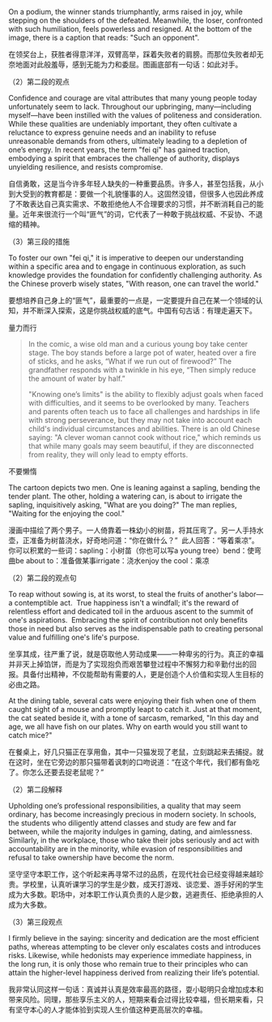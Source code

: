 On a podium, the winner stands triumphantly, arms raised in joy, while stepping on the shoulders of the defeated. Meanwhile, the loser, confronted with such humiliation, feels powerless and resigned. At the bottom of the image, there is a caption that reads: "Such an opponent".

在领奖台上，获胜者得意洋洋，双臂高举，踩着失败者的肩膀。而那位失败者却无奈地面对此般羞辱，感到无能为力和委屈。图画底部有一句话：如此对手。

（2）第二段的观点

Confidence and courage are vital attributes that many young people today unfortunately seem to lack. Throughout our upbringing, many—including myself—have been instilled with the values of politeness and consideration. While these qualities are undeniably important, they often cultivate a reluctance to express genuine needs and an inability to refuse unreasonable demands from others, ultimately leading to a depletion of one’s energy. In recent years, the term "fei qi" has gained traction, embodying a spirit that embraces the challenge of authority, displays unyielding resilience, and resists compromise.

自信勇敢，这是当今许多年轻人缺失的一种重要品质。许多人，甚至包括我，从小到大受到的教育都是：要做一个礼貌懂事的人。这固然没错，但很多人也因此养成了不敢表达自己真实需求、不敢拒绝他人不合理要求的习惯，并不断消耗自己的能量。近年来很流行一个叫“匪气”的词，它代表了一种敢于挑战权威、不妥协、不退缩的精神。

（3）第三段的措施

To foster our own "fei qi," it is imperative to deepen our understanding within a specific area and to engage in continuous exploration, as such knowledge provides the foundation for confidently challenging authority. As the Chinese proverb wisely states, "With reason, one can travel the world."

要想培养自己身上的“匪气”，最重要的一点是，一定要提升自己在某一个领域的认知，并不断深入探索，这是你挑战权威的底气。中国有句古话：有理走遍天下。

量力而行

> In the comic, a wise old man and a curious young boy take center stage. The boy stands before a large pot of water, heated over a fire of sticks, and he asks, “What if we run out of firewood?” The grandfather responds with a twinkle in his eye, “Then simply reduce the amount of water by half.”
>
> "Knowing one’s limits" is the ability to flexibly adjust goals when faced with difficulties, and it seems to be overlooked by many. Teachers and parents often teach us to face all challenges and hardships in life with strong perseverance, but they may not take into account each child's individual circumstances and abilities. There is an old Chinese saying: "A clever woman cannot cook without rice," which reminds us that while many goals may seem beautiful, if they are disconnected from reality, they will only lead to empty efforts.

不要懒惰

The cartoon depicts two men. One is leaning against a sapling, bending the tender plant. The other, holding a watering can, is about to irrigate the sapling, inquisitively asking, "What are you doing?" The man replies, "Waiting for the enjoying the cool."

漫画中描绘了两个男子。一人倚靠着一株幼小的树苗，将其压弯了。另一人手持水壶，正准备为树苗浇水，好奇地问道：“你在做什么？”  此人回答：“等着乘凉”。你可以积累的一些词：sapling：小树苗（你也可以写a young tree）bend：使弯曲be about to：准备做某事irrigate：浇水enjoy the cool：乘凉

（2）第二段的观点句

To reap without sowing is, at its worst, to steal the fruits of another's labor—a contemptible act.  True happiness isn't a windfall; it's the reward of relentless effort and dedicated toil in the arduous ascent to the summit of one's aspirations.  Embracing the spirit of contribution not only benefits those in need but also serves as the indispensable path to creating personal value and fulfilling one's life's purpose.

坐享其成，往严重了说，就是窃取他人劳动成果——一种卑劣的行为。真正的幸福并非天上掉馅饼，而是为了实现抱负而艰苦攀登过程中不懈努力和辛勤付出的回报。具备付出精神，不仅能帮助有需要的人，更是创造个人价值和实现人生目标的必由之路。


At the dining table, several cats were enjoying their fish when one of them caught sight of a mouse and promptly leapt to catch it. Just at that moment, the cat seated beside it, with a tone of sarcasm, remarked, "In this day and age, we all have fish on our plates. Why on earth would you still want to catch mice?"

在餐桌上，好几只猫正在享用鱼，其中一只猫发现了老鼠，立刻跳起来去捕捉。就在这时，坐在它旁边的那只猫带着讽刺的口吻说道：“在这个年代，我们都有鱼吃了。你怎么还要去捉老鼠呢？”

（2）第二段解释

Upholding one’s professional responsibilities, a quality that may seem ordinary, has become increasingly precious in modern society. In schools, the students who diligently attend classes and study are few and far between, while the majority indulges in gaming, dating, and aimlessness. Similarly, in the workplace, those who take their jobs seriously and act with accountability are in the minority, while evasion of responsibilities and refusal to take ownership have become the norm. 

坚守坚守本职工作，这个听起来再寻常不过的品质，在现代社会已经变得越来越珍贵。学校里，认真听课学习的学生是少数，成天打游戏、谈恋爱、游手好闲的学生成为大多数。职场中，对本职工作认真负责的人是少数，逃避责任、拒绝承担的人成为大多数。

（3）第三段观点

I firmly believe in the saying: sincerity and dedication are the most efficient paths, whereas attempting to be clever only escalates costs and introduces risks. Likewise, while hedonists may experience immediate happiness, in the long run, it is only those who remain true to their principles who can attain the higher-level happiness derived from realizing their life’s potential.

我非常认同这样一句话：真诚并认真是效率最高的路径，耍小聪明只会增加成本和带来风险。同理，那些享乐主义的人，短期来看会过得比较幸福，但长期来看，只有坚守本心的人才能体验到实现人生价值这种更高层次的幸福。
